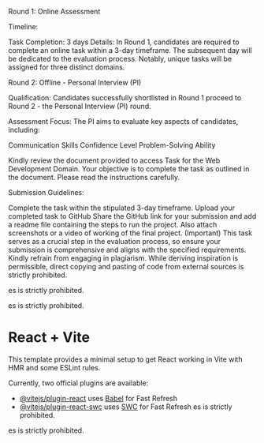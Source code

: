 Round 1: Online Assessment

Timeline:

Task Completion: 3 days
Details:
In Round 1, candidates are required to complete an online task within a 3-day timeframe. The subsequent day will be dedicated to the evaluation process. Notably, unique tasks will be assigned for three distinct domains. 

Round 2: Offline - Personal Interview (PI)

Qualification:
Candidates successfully shortlisted in Round 1 proceed to Round 2 - the Personal Interview (PI) round.

Assessment Focus:
The PI aims to evaluate key aspects of candidates, including:

Communication Skills
Confidence Level
Problem-Solving Ability


Kindly review the document provided to access Task for the Web Development Domain. Your objective is to complete the task as outlined in the document. Please read the instructions carefully.

Submission Guidelines:

Complete the task within the stipulated 3-day timeframe.
Upload your completed task to GitHub
Share the GitHub link for your submission and add a readme file containing the steps to run the project. Also attach screenshots or a video of working of the final project. (Important)
This task serves as a crucial step in the evaluation process, so ensure your submission is comprehensive and aligns with the specified requirements. Kindly refrain from engaging in plagiarism. While deriving inspiration is permissible, direct copying and pasting of code from external sources is strictly prohibited.

es is strictly prohibited.

es is strictly prohibited.

# React + Vite

This template provides a minimal setup to get React working in Vite with HMR and some ESLint rules.

Currently, two official plugins are available:

- [@vitejs/plugin-react](https://github.com/vitejs/vite-plugin-react/blob/main/packages/plugin-react/README.md) uses [Babel](https://babeljs.io/) for Fast Refresh
- [@vitejs/plugin-react-swc](https://github.com/vitejs/vite-plugin-react-swc) uses [SWC](https://swc.rs/) for Fast Refresh
es is strictly prohibited.

es is strictly prohibited.

